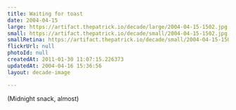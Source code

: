 ```yaml
---
title: Waiting for toast
date: 2004-04-15
large: https://artifact.thepatrick.io/decade/large/2004-04-15-1502.jpg
small: https://artifact.thepatrick.io/decade/small/2004-04-15-1502.jpg
smallRetina: https://artifact.thepatrick.io/decade/small/2004-04-15-1502@2x.jpg
flickrUrl: null
photoId: null
createdAt: 2011-01-30 11:07:15.226373
updatedAt: 2004-04-16 15:36:56
layout: decade-image

---
```

(Midnight snack, almost)
